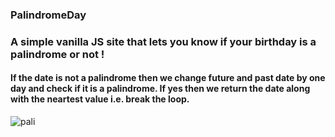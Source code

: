 ### PalindromeDay
### A simple vanilla JS site that lets you know if your birthday is a palindrome or not !
#### If the date is not a palindrome then we change future and past date by one day and check if it is a palindrome. If yes then we return the date along with the neartest value i.e. break the loop.
![pali](https://hips.hearstapps.com/hmg-prod.s3.amazonaws.com/images/cute-birthday-instagram-captions-1584723902.jpg)
